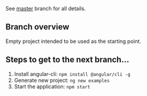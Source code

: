 See [master](https://github.com/dstanich/intro-to-angular-presentation) branch for all details.

## Branch overview
Empty project intended to be used as the starting point.

## Steps to get to the next branch...
1.  Install angular-cli: `npm install @angular/cli -g`
2.  Generate new project: `ng new examples`
3.  Start the application: `npm start`